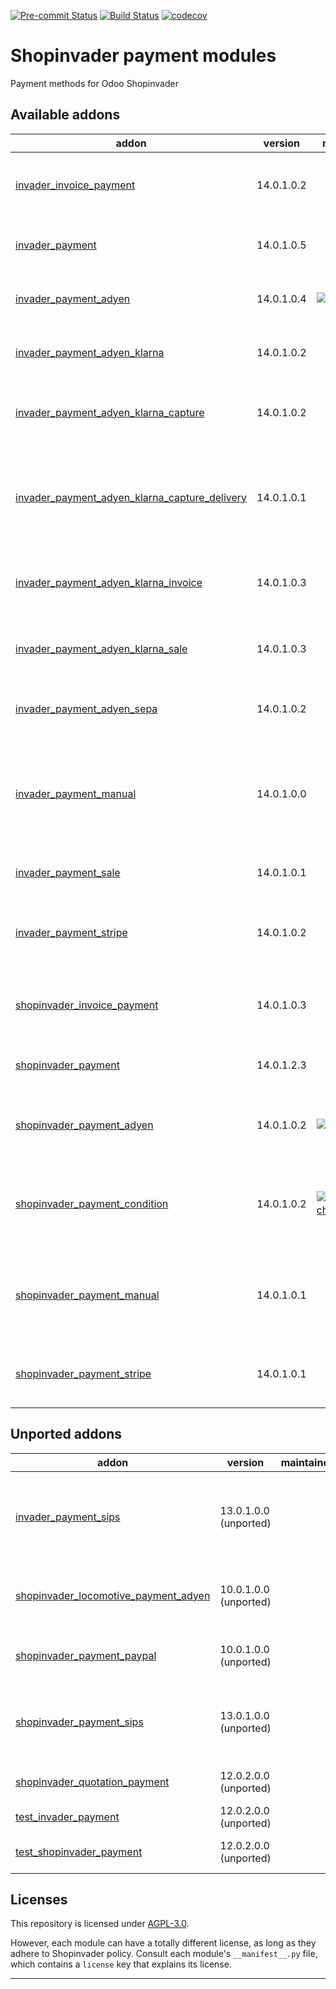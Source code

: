 
<!-- /!\ Non OCA Context : Set here the badge of your runbot / runboat instance. -->
[![Pre-commit Status](https://github.com/shopinvader/odoo-shopinvader-payment/actions/workflows/pre-commit.yml/badge.svg?branch=14.0)](https://github.com/shopinvader/odoo-shopinvader-payment/actions/workflows/pre-commit.yml?query=branch%3A14.0)
[![Build Status](https://github.com/shopinvader/odoo-shopinvader-payment/actions/workflows/test.yml/badge.svg?branch=14.0)](https://github.com/shopinvader/odoo-shopinvader-payment/actions/workflows/test.yml?query=branch%3A14.0)
[![codecov](https://codecov.io/gh/shopinvader/odoo-shopinvader-payment/branch/14.0/graph/badge.svg)](https://codecov.io/gh/shopinvader/odoo-shopinvader-payment)
<!-- /!\ Non OCA Context : Set here the badge of your translation instance. -->

<!-- /!\ do not modify above this line -->

# Shopinvader payment modules

Payment methods for Odoo Shopinvader

<!-- /!\ do not modify below this line -->

<!-- prettier-ignore-start -->

[//]: # (addons)

Available addons
----------------
addon | version | maintainers | summary
--- | --- | --- | ---
[invader_invoice_payment](invader_invoice_payment/) | 14.0.1.0.2 |  | Invader addon to make invoice payment
[invader_payment](invader_payment/) | 14.0.1.0.5 |  | Payment integration for Shopinvader
[invader_payment_adyen](invader_payment_adyen/) | 14.0.1.0.4 | [![rousseldenis](https://github.com/rousseldenis.png?size=30px)](https://github.com/rousseldenis) | Adds a new payment service for Adyen
[invader_payment_adyen_klarna](invader_payment_adyen_klarna/) | 14.0.1.0.2 |  | Adds Klarna payment mode for Adyen
[invader_payment_adyen_klarna_capture](invader_payment_adyen_klarna_capture/) | 14.0.1.0.2 |  | Klarna payment mode - Capture payment
[invader_payment_adyen_klarna_capture_delivery](invader_payment_adyen_klarna_capture_delivery/) | 14.0.1.0.1 |  | Klarna payment mode - Capture payment during Picking out validation
[invader_payment_adyen_klarna_invoice](invader_payment_adyen_klarna_invoice/) | 14.0.1.0.3 |  | Enable Adyen klarna payment for invoices
[invader_payment_adyen_klarna_sale](invader_payment_adyen_klarna_sale/) | 14.0.1.0.3 |  | Enable Adyen klarna payment for sales
[invader_payment_adyen_sepa](invader_payment_adyen_sepa/) | 14.0.1.0.2 |  | Manage SEPA payment by Adyen
[invader_payment_manual](invader_payment_manual/) | 14.0.1.0.0 |  | REST Services for manual payment like bank transfer, check ... (base module)
[invader_payment_sale](invader_payment_sale/) | 14.0.1.0.1 |  | Implements sale order as payable
[invader_payment_stripe](invader_payment_stripe/) | 14.0.1.0.2 |  | REST Services for Stripe Payments (base module)
[shopinvader_invoice_payment](shopinvader_invoice_payment/) | 14.0.1.0.3 |  | Invoice payment integration for Shopinvader
[shopinvader_payment](shopinvader_payment/) | 14.0.1.2.3 |  | Payment integration for Shopinvader
[shopinvader_payment_adyen](shopinvader_payment_adyen/) | 14.0.1.0.2 | [![rousseldenis](https://github.com/rousseldenis.png?size=30px)](https://github.com/rousseldenis) | Shopinvader REST Services for Adyen Payments
[shopinvader_payment_condition](shopinvader_payment_condition/) | 14.0.1.0.2 | [![ivantodorovich](https://github.com/ivantodorovich.png?size=30px)](https://github.com/ivantodorovich) | Filter available payment methods based on order conditions
[shopinvader_payment_manual](shopinvader_payment_manual/) | 14.0.1.0.1 |  | REST Services for manual payment (like bank transfer, check...)
[shopinvader_payment_stripe](shopinvader_payment_stripe/) | 14.0.1.0.1 |  | Shopinvader REST Services for Stripe Payments


Unported addons
---------------
addon | version | maintainers | summary
--- | --- | --- | ---
[invader_payment_sips](invader_payment_sips/) | 13.0.1.0.0 (unported) |  | REST Services for Worldline SIPS Payments (base module)
[shopinvader_locomotive_payment_adyen](shopinvader_locomotive_payment_adyen/) | 10.0.1.0.0 (unported) |  | Shopinvader Locomotive Adyen Payment Gateway
[shopinvader_payment_paypal](shopinvader_payment_paypal/) | 10.0.1.0.0 (unported) |  | Shopinvader Paypal Payment Gateway
[shopinvader_payment_sips](shopinvader_payment_sips/) | 13.0.1.0.0 (unported) |  | Shopinvader REST Services for Worldline SIPS Payments
[shopinvader_quotation_payment](shopinvader_quotation_payment/) | 12.0.2.0.0 (unported) |  | Shopinvader Quotation Payment
[test_invader_payment](test_invader_payment/) | 12.0.2.0.0 (unported) |  | Test Invader payment
[test_shopinvader_payment](test_shopinvader_payment/) | 12.0.2.0.0 (unported) |  | Test shopinvader payment

[//]: # (end addons)

<!-- prettier-ignore-end -->

## Licenses

This repository is licensed under [AGPL-3.0](LICENSE).

However, each module can have a totally different license, as long as they adhere to Shopinvader
policy. Consult each module's `__manifest__.py` file, which contains a `license` key
that explains its license.

----
<!-- /!\ Non OCA Context : Set here the full description of your organization. -->
